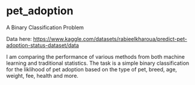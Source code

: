 # pet_adoption
A Binary Classification Problem

Data here: https://www.kaggle.com/datasets/rabieelkharoua/predict-pet-adoption-status-dataset/data

I am comparing the performance of various methods from both machine learning and traditional statistics. 
The task is a simple binary classification for the liklihood of pet adoption based on the type of pet,
breed, age, weight, fee, health and more.
